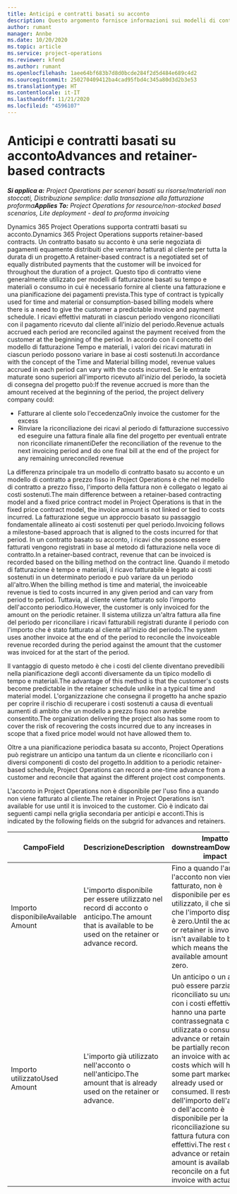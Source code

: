 ```yaml
---
title: Anticipi e contratti basati su acconto
description: Questo argomento fornisce informazioni sui modelli di contratto basato su acconto o sugli anticipi in Project Operations.
author: rumant
manager: Annbe
ms.date: 10/20/2020
ms.topic: article
ms.service: project-operations
ms.reviewer: kfend
ms.author: rumant
ms.openlocfilehash: 1aee64bf683b7d8d0bcde284f2d5d484e689c4d2
ms.sourcegitcommit: 250270409412ba4cad95fbd4c345a80d3d2b3e53
ms.translationtype: HT
ms.contentlocale: it-IT
ms.lasthandoff: 11/21/2020
ms.locfileid: "4596107"
---
```

# <a name="advances-and-retainer-based-contracts"></a><span data-ttu-id="2d6f9-103">Anticipi e contratti basati su acconto</span><span class="sxs-lookup"><span data-stu-id="2d6f9-103">Advances and retainer-based contracts</span></span>


<span data-ttu-id="2d6f9-104">_**Si applica a:** Project Operations per scenari basati su risorse/materiali non stoccati, Distribuzione semplice: dalla transazione alla fatturazione proforma_</span><span class="sxs-lookup"><span data-stu-id="2d6f9-104">_**Applies To:** Project Operations for resource/non-stocked based scenarios, Lite deployment - deal to proforma invoicing_</span></span>

<span data-ttu-id="2d6f9-105">Dynamics 365 Project Operations supporta contratti basati su acconto.</span><span class="sxs-lookup"><span data-stu-id="2d6f9-105">Dynamics 365 Project Operations supports retainer-based contracts.</span></span> <span data-ttu-id="2d6f9-106">Un contratto basato su acconto è una serie negoziata di pagamenti equamente distribuiti che verranno fatturati al cliente per tutta la durata di un progetto.</span><span class="sxs-lookup"><span data-stu-id="2d6f9-106">A retainer-based contract is a negotiated set of equally distributed payments that the customer will be invoiced for throughout the duration of a project.</span></span> <span data-ttu-id="2d6f9-107">Questo tipo di contratto viene generalmente utilizzato per modelli di fatturazione basati su tempo e materiali o consumo in cui è necessario fornire al cliente una fatturazione e una pianificazione dei pagamenti prevista.</span><span class="sxs-lookup"><span data-stu-id="2d6f9-107">This type of contract is typically used for time and material or consumption-based billing models where there is a need to give the customer a predictable invoice and payment schedule.</span></span> <span data-ttu-id="2d6f9-108">I ricavi effettivi maturati in ciascun periodo vengono riconciliati con il pagamento ricevuto dal cliente all'inizio del periodo.</span><span class="sxs-lookup"><span data-stu-id="2d6f9-108">Revenue actuals accrued each period are reconciled against the payment received from the customer at the beginning of the period.</span></span> <span data-ttu-id="2d6f9-109">In accordo con il concetto del modello di fatturazione Tempo e materiali, i valori dei ricavi maturati in ciascun periodo possono variare in base ai costi sostenuti.</span><span class="sxs-lookup"><span data-stu-id="2d6f9-109">In accordance with the concept of the Time and Material billing model, revenue values accrued in each period can vary with the costs incurred.</span></span> <span data-ttu-id="2d6f9-110">Se le entrate maturate sono superiori all'importo ricevuto all'inizio del periodo, la società di consegna del progetto può:</span><span class="sxs-lookup"><span data-stu-id="2d6f9-110">If the revenue accrued is more than the amount received at the beginning of the period, the project delivery company could:</span></span>

- <span data-ttu-id="2d6f9-111">Fatturare al cliente solo l'eccedenza</span><span class="sxs-lookup"><span data-stu-id="2d6f9-111">Only invoice the customer for the excess</span></span> 
- <span data-ttu-id="2d6f9-112">Rinviare la riconciliazione dei ricavi al periodo di fatturazione successivo ed eseguire una fattura finale alla fine del progetto per eventuali entrate non riconciliate rimanenti</span><span class="sxs-lookup"><span data-stu-id="2d6f9-112">Defer the reconciliation of the revenue to the next invoicing period and do one final bill at the end of the project for any remaining unreconciled revenue</span></span>

<span data-ttu-id="2d6f9-113">La differenza principale tra un modello di contratto basato su acconto e un modello di contratto a prezzo fisso in Project Operations è che nel modello di contratto a prezzo fisso, l'importo della fattura non è collegato o legato ai costi sostenuti.</span><span class="sxs-lookup"><span data-stu-id="2d6f9-113">The main difference between a retainer-based contracting model and a fixed price contract model in Project Operations is that in the fixed price contract model, the invoice amount is not linked or tied to costs incurred.</span></span> <span data-ttu-id="2d6f9-114">La fatturazione segue un approccio basato su passaggio fondamentale allineato ai costi sostenuti per quel periodo.</span><span class="sxs-lookup"><span data-stu-id="2d6f9-114">Invoicing follows a milestone-based approach that is aligned to the costs incurred for that period.</span></span> <span data-ttu-id="2d6f9-115">In un contratto basato su acconto, i ricavi che possono essere fatturati vengono registrati in base al metodo di fatturazione nella voce di contratto.</span><span class="sxs-lookup"><span data-stu-id="2d6f9-115">In a retainer-based contract, revenue that can be invoiced is recorded based on the billing method on the contract line.</span></span> <span data-ttu-id="2d6f9-116">Quando il metodo di fatturazione è tempo e materiali, il ricavo fatturabile è legato ai costi sostenuti in un determinato periodo e può variare da un periodo all'altro.</span><span class="sxs-lookup"><span data-stu-id="2d6f9-116">When the billing method is time and material, the invoiceable revenue is tied to costs incurred in any given period and can vary from period to period.</span></span> <span data-ttu-id="2d6f9-117">Tuttavia, al cliente viene fatturato solo l'importo dell'acconto periodico.</span><span class="sxs-lookup"><span data-stu-id="2d6f9-117">However, the customer is only invoiced for the amount on the periodic retainer.</span></span> <span data-ttu-id="2d6f9-118">Il sistema utilizza un'altra fattura alla fine del periodo per riconciliare i ricavi fatturabili registrati durante il periodo con l'importo che è stato fatturato al cliente all'inizio del periodo.</span><span class="sxs-lookup"><span data-stu-id="2d6f9-118">The system uses another invoice at the end of the period to reconcile the invoiceable revenue recorded during the period against the amount that the customer was invoiced for at the start of the period.</span></span>

<span data-ttu-id="2d6f9-119">Il vantaggio di questo metodo è che i costi del cliente diventano prevedibili nella pianificazione degli acconti diversamente da un tipico modello di tempo e materiali.</span><span class="sxs-lookup"><span data-stu-id="2d6f9-119">The advantage of this method is that the customer's costs become predictable in the retainer schedule unlike in a typical time and material model.</span></span> <span data-ttu-id="2d6f9-120">L'organizzazione che consegna il progetto ha anche spazio per coprire il rischio di recuperare i costi sostenuti a causa di eventuali aumenti di ambito che un modello a prezzo fisso non avrebbe consentito.</span><span class="sxs-lookup"><span data-stu-id="2d6f9-120">The organization delivering the project also has some room to cover the risk of recovering the costs incurred due to any increases in scope that a fixed price model would not have allowed them to.</span></span>

<span data-ttu-id="2d6f9-121">Oltre a una pianificazione periodica basata su acconto, Project Operations può registrare un anticipo una tantum da un cliente e riconciliarlo con i diversi componenti di costo del progetto.</span><span class="sxs-lookup"><span data-stu-id="2d6f9-121">In addition to a periodic retainer-based schedule, Project Operations can record a one-time advance from a customer and reconcile that against the different project cost components.</span></span>

<span data-ttu-id="2d6f9-122">L'acconto in Project Operations non è disponibile per l'uso fino a quando non viene fatturato al cliente.</span><span class="sxs-lookup"><span data-stu-id="2d6f9-122">The retainer in Project Operations isn't available for use until it is invoiced to the customer.</span></span> <span data-ttu-id="2d6f9-123">Ciò è indicato dai seguenti campi nella griglia secondaria per anticipi e acconti.</span><span class="sxs-lookup"><span data-stu-id="2d6f9-123">This is indicated by the following fields on the subgrid for advances and retainers.</span></span>

| <span data-ttu-id="2d6f9-124">Campo</span><span class="sxs-lookup"><span data-stu-id="2d6f9-124">Field</span></span> | <span data-ttu-id="2d6f9-125">Descrizione</span><span class="sxs-lookup"><span data-stu-id="2d6f9-125">Description</span></span> | <span data-ttu-id="2d6f9-126">Impatto downstream</span><span class="sxs-lookup"><span data-stu-id="2d6f9-126">Downstream impact</span></span> |
| --- | --- | --- |
| <span data-ttu-id="2d6f9-127">Importo disponibile</span><span class="sxs-lookup"><span data-stu-id="2d6f9-127">Available Amount</span></span> | <span data-ttu-id="2d6f9-128">L'importo disponibile per essere utilizzato nel record di acconto o anticipo.</span><span class="sxs-lookup"><span data-stu-id="2d6f9-128">The amount that is available to be used on the retainer or advance record.</span></span> | <span data-ttu-id="2d6f9-129">Fino a quando l'anticipo o l'acconto non viene fatturato, non è disponibile per essere utilizzato, il che significa che l'importo disponibile è zero.</span><span class="sxs-lookup"><span data-stu-id="2d6f9-129">Until the advance or retainer is invoiced, it isn't available to be used which means the available amount will be zero.</span></span> |
| <span data-ttu-id="2d6f9-130">Importo utilizzato</span><span class="sxs-lookup"><span data-stu-id="2d6f9-130">Used Amount</span></span> | <span data-ttu-id="2d6f9-131">L'importo già utilizzato nell'acconto o nell'anticipo.</span><span class="sxs-lookup"><span data-stu-id="2d6f9-131">The amount that is already used on the retainer or advance.</span></span> | <span data-ttu-id="2d6f9-132">Un anticipo o un acconto può essere parzialmente riconciliato su una fattura con i costi effettivi che hanno una parte contrassegnata come già utilizzata o consumata.</span><span class="sxs-lookup"><span data-stu-id="2d6f9-132">An advance or retainer can be partially reconciled on an invoice with actual costs which will have some part marked as already used or consumed.</span></span> <span data-ttu-id="2d6f9-133">Il resto dell'importo dell'anticipo o dell'acconto è disponibile per la riconciliazione su una fattura futura con i costi effettivi.</span><span class="sxs-lookup"><span data-stu-id="2d6f9-133">The rest of the advance or retainer amount is available to reconcile on a future invoice with actual costs.</span></span> |
